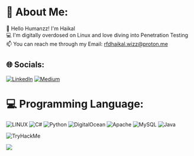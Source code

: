# 💫 About Me:
👋 Hello Humanzz! I'm Haikal<br>💻 I'm digitally overdosed on Linux and love diving into Penetration Testing<br>📫 You can reach me through my Email: rfdhaikal.wizz@proton.me


## 🌐 Socials:
[![LinkedIn](https://img.shields.io/badge/LinkedIn-%230077B5.svg?logo=linkedin&logoColor=white)](https://linkedin.com/in/rafidhia-haikal-pasya-5997a2221) [![Medium](https://img.shields.io/badge/Medium-12100E?logo=medium&logoColor=white)](https://medium.com/@flxnzz_47) 

# 💻 Programming Language:
![LINUX](https://img.shields.io/badge/Linux-FCC624?style=for-the-badge&logo=linux&logoColor=black) ![C#](https://img.shields.io/badge/c%23-%23239120.svg?style=for-the-badge&logo=c-sharp&logoColor=white) ![Python](https://img.shields.io/badge/python-3670A0?style=for-the-badge&logo=python&logoColor=ffdd54) ![DigitalOcean](https://img.shields.io/badge/DigitalOcean-%230167ff.svg?style=for-the-badge&logo=digitalOcean&logoColor=white) ![Apache](https://img.shields.io/badge/apache-%23D42029.svg?style=for-the-badge&logo=apache&logoColor=white) ![MySQL](https://img.shields.io/badge/mysql-%2300f.svg?style=for-the-badge&logo=mysql&logoColor=white) ![Java](https://img.shields.io/badge/java-%23ED8B00.svg?style=for-the-badge&logo=java&logoColor=white)

<img src="https://tryhackme-badges.s3.amazonaws.com/w333zard.png" alt="TryHackMe">

![](https://komarev.com/ghpvc/?username=W-zrd)
<!-- Proudly created with GPRM ( https://gprm.itsvg.in ) -->
